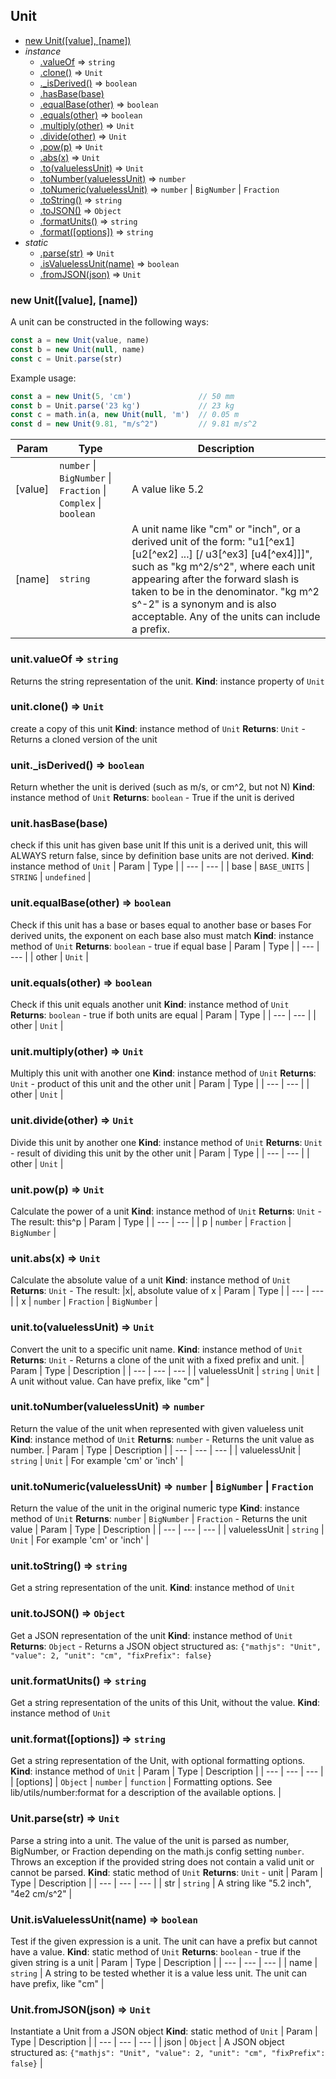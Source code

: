 <a name="Unit"></a>
## Unit
* [new Unit([value], [name])](#new_Unit_new)
* _instance_
	* [.valueOf](#Unit+valueOf) ⇒ <code>string</code>
	* [.clone()](#Unit+clone) ⇒ <code>Unit</code>
	* [._isDerived()](#Unit+_isDerived) ⇒ <code>boolean</code>
	* [.hasBase(base)](#Unit+hasBase)
	* [.equalBase(other)](#Unit+equalBase) ⇒ <code>boolean</code>
	* [.equals(other)](#Unit+equals) ⇒ <code>boolean</code>
	* [.multiply(other)](#Unit+multiply) ⇒ <code>Unit</code>
	* [.divide(other)](#Unit+divide) ⇒ <code>Unit</code>
	* [.pow(p)](#Unit+pow) ⇒ <code>Unit</code>
	* [.abs(x)](#Unit+abs) ⇒ <code>Unit</code>
	* [.to(valuelessUnit)](#Unit+to) ⇒ <code>Unit</code>
	* [.toNumber(valuelessUnit)](#Unit+toNumber) ⇒ <code>number</code>
	* [.toNumeric(valuelessUnit)](#Unit+toNumeric) ⇒ <code>number</code> &#124; <code>BigNumber</code> &#124; <code>Fraction</code>
	* [.toString()](#Unit+toString) ⇒ <code>string</code>
	* [.toJSON()](#Unit+toJSON) ⇒ <code>Object</code>
	* [.formatUnits()](#Unit+formatUnits) ⇒ <code>string</code>
	* [.format([options])](#Unit+format) ⇒ <code>string</code>
* _static_
	* [.parse(str)](#Unit.parse) ⇒ <code>Unit</code>
	* [.isValuelessUnit(name)](#Unit.isValuelessUnit) ⇒ <code>boolean</code>
	* [.fromJSON(json)](#Unit.fromJSON) ⇒ <code>Unit</code>
<a name="new_Unit_new"></a>
### new Unit([value], [name])
A unit can be constructed in the following ways:
```js
const a = new Unit(value, name)
const b = new Unit(null, name)
const c = Unit.parse(str)
```
Example usage:
```js
const a = new Unit(5, 'cm')               // 50 mm
const b = Unit.parse('23 kg')             // 23 kg
const c = math.in(a, new Unit(null, 'm')  // 0.05 m
const d = new Unit(9.81, "m/s^2")         // 9.81 m/s^2
```
| Param | Type | Description |
| --- | --- | --- |
| [value] | <code>number</code> &#124; <code>BigNumber</code> &#124; <code>Fraction</code> &#124; <code>Complex</code> &#124; <code>boolean</code> | A value like 5.2 |
| [name] | <code>string</code> | A unit name like "cm" or "inch", or a derived unit of the form: "u1[^ex1] [u2[^ex2] ...] [/ u3[^ex3] [u4[^ex4]]]", such as "kg m^2/s^2", where each unit appearing after the forward slash is taken to be in the denominator. "kg m^2 s^-2" is a synonym and is also acceptable. Any of the units can include a prefix. |
<a name="Unit+valueOf"></a>
### unit.valueOf ⇒ <code>string</code>
Returns the string representation of the unit.
**Kind**: instance property of <code>Unit</code>
<a name="Unit+clone"></a>
### unit.clone() ⇒ <code>Unit</code>
create a copy of this unit
**Kind**: instance method of <code>Unit</code>
**Returns**: <code>Unit</code> - Returns a cloned version of the unit
<a name="Unit+_isDerived"></a>
### unit._isDerived() ⇒ <code>boolean</code>
Return whether the unit is derived (such as m/s, or cm^2, but not N)
**Kind**: instance method of <code>Unit</code>
**Returns**: <code>boolean</code> - True if the unit is derived
<a name="Unit+hasBase"></a>
### unit.hasBase(base)
check if this unit has given base unit
If this unit is a derived unit, this will ALWAYS return false, since by definition base units are not derived.
**Kind**: instance method of <code>Unit</code>
| Param | Type |
| --- | --- |
| base | <code>BASE_UNITS</code> &#124; <code>STRING</code> &#124; <code>undefined</code> |
<a name="Unit+equalBase"></a>
### unit.equalBase(other) ⇒ <code>boolean</code>
Check if this unit has a base or bases equal to another base or bases
For derived units, the exponent on each base also must match
**Kind**: instance method of <code>Unit</code>
**Returns**: <code>boolean</code> - true if equal base
| Param | Type |
| --- | --- |
| other | <code>Unit</code> |
<a name="Unit+equals"></a>
### unit.equals(other) ⇒ <code>boolean</code>
Check if this unit equals another unit
**Kind**: instance method of <code>Unit</code>
**Returns**: <code>boolean</code> - true if both units are equal
| Param | Type |
| --- | --- |
| other | <code>Unit</code> |
<a name="Unit+multiply"></a>
### unit.multiply(other) ⇒ <code>Unit</code>
Multiply this unit with another one
**Kind**: instance method of <code>Unit</code>
**Returns**: <code>Unit</code> - product of this unit and the other unit
| Param | Type |
| --- | --- |
| other | <code>Unit</code> |
<a name="Unit+divide"></a>
### unit.divide(other) ⇒ <code>Unit</code>
Divide this unit by another one
**Kind**: instance method of <code>Unit</code>
**Returns**: <code>Unit</code> - result of dividing this unit by the other unit
| Param | Type |
| --- | --- |
| other | <code>Unit</code> |
<a name="Unit+pow"></a>
### unit.pow(p) ⇒ <code>Unit</code>
Calculate the power of a unit
**Kind**: instance method of <code>Unit</code>
**Returns**: <code>Unit</code> - The result: this^p
| Param | Type |
| --- | --- |
| p | <code>number</code> &#124; <code>Fraction</code> &#124; <code>BigNumber</code> |
<a name="Unit+abs"></a>
### unit.abs(x) ⇒ <code>Unit</code>
Calculate the absolute value of a unit
**Kind**: instance method of <code>Unit</code>
**Returns**: <code>Unit</code> - The result: |x|, absolute value of x
| Param | Type |
| --- | --- |
| x | <code>number</code> &#124; <code>Fraction</code> &#124; <code>BigNumber</code> |
<a name="Unit+to"></a>
### unit.to(valuelessUnit) ⇒ <code>Unit</code>
Convert the unit to a specific unit name.
**Kind**: instance method of <code>Unit</code>
**Returns**: <code>Unit</code> - Returns a clone of the unit with a fixed prefix and unit.
| Param | Type | Description |
| --- | --- | --- |
| valuelessUnit | <code>string</code> &#124; <code>Unit</code> | A unit without value. Can have prefix, like "cm" |
<a name="Unit+toNumber"></a>
### unit.toNumber(valuelessUnit) ⇒ <code>number</code>
Return the value of the unit when represented with given valueless unit
**Kind**: instance method of <code>Unit</code>
**Returns**: <code>number</code> - Returns the unit value as number.
| Param | Type | Description |
| --- | --- | --- |
| valuelessUnit | <code>string</code> &#124; <code>Unit</code> | For example 'cm' or 'inch' |
<a name="Unit+toNumeric"></a>
### unit.toNumeric(valuelessUnit) ⇒ <code>number</code> &#124; <code>BigNumber</code> &#124; <code>Fraction</code>
Return the value of the unit in the original numeric type
**Kind**: instance method of <code>Unit</code>
**Returns**: <code>number</code> &#124; <code>BigNumber</code> &#124; <code>Fraction</code> - Returns the unit value
| Param | Type | Description |
| --- | --- | --- |
| valuelessUnit | <code>string</code> &#124; <code>Unit</code> | For example 'cm' or 'inch' |
<a name="Unit+toString"></a>
### unit.toString() ⇒ <code>string</code>
Get a string representation of the unit.
**Kind**: instance method of <code>Unit</code>
<a name="Unit+toJSON"></a>
### unit.toJSON() ⇒ <code>Object</code>
Get a JSON representation of the unit
**Kind**: instance method of <code>Unit</code>
**Returns**: <code>Object</code> - Returns a JSON object structured as:
                  `{"mathjs": "Unit", "value": 2, "unit": "cm", "fixPrefix": false}`
<a name="Unit+formatUnits"></a>
### unit.formatUnits() ⇒ <code>string</code>
Get a string representation of the units of this Unit, without the value.
**Kind**: instance method of <code>Unit</code>
<a name="Unit+format"></a>
### unit.format([options]) ⇒ <code>string</code>
Get a string representation of the Unit, with optional formatting options.
**Kind**: instance method of <code>Unit</code>
| Param | Type | Description |
| --- | --- | --- |
| [options] | <code>Object</code> &#124; <code>number</code> &#124; <code>function</code> | Formatting options. See                                                lib/utils/number:format for a                                                description of the available                                                options. |
<a name="Unit.parse"></a>
### Unit.parse(str) ⇒ <code>Unit</code>
Parse a string into a unit. The value of the unit is parsed as number,
BigNumber, or Fraction depending on the math.js config setting `number`.
Throws an exception if the provided string does not contain a valid unit or
cannot be parsed.
**Kind**: static method of <code>Unit</code>
**Returns**: <code>Unit</code> - unit
| Param | Type | Description |
| --- | --- | --- |
| str | <code>string</code> | A string like "5.2 inch", "4e2 cm/s^2" |
<a name="Unit.isValuelessUnit"></a>
### Unit.isValuelessUnit(name) ⇒ <code>boolean</code>
Test if the given expression is a unit.
The unit can have a prefix but cannot have a value.
**Kind**: static method of <code>Unit</code>
**Returns**: <code>boolean</code> - true if the given string is a unit
| Param | Type | Description |
| --- | --- | --- |
| name | <code>string</code> | A string to be tested whether it is a value less unit.                        The unit can have prefix, like "cm" |
<a name="Unit.fromJSON"></a>
### Unit.fromJSON(json) ⇒ <code>Unit</code>
Instantiate a Unit from a JSON object
**Kind**: static method of <code>Unit</code>
| Param | Type | Description |
| --- | --- | --- |
| json | <code>Object</code> | A JSON object structured as:                       `{"mathjs": "Unit", "value": 2, "unit": "cm", "fixPrefix": false}` |
